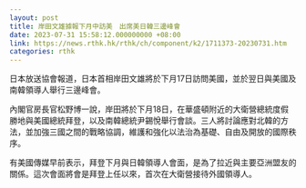 ```yaml
---
layout: post
title: 岸田文雄據報下月中訪美　出席美日韓三邊峰會
date: 2023-07-31 15:58:12.000000000 +08:00
link: https://news.rthk.hk/rthk/ch/component/k2/1711373-20230731.htm
categories: rthk
---
```


日本放送協會報道，日本首相岸田文雄將於下月17日訪問美國，並於翌日與美國及南韓領導人舉行三邊峰會。

內閣官房長官松野博一說，岸田將於下月18日，在華盛頓附近的大衛營總統度假勝地與美國總統拜登，以及南韓總統尹錫悅舉行會談。三人將討論應對北韓的方法，並加強三國之間的戰略協調，維護和強化以法治為基礎、自由及開放的國際秩序。

有美國傳媒早前表示，拜登下月與日韓領導人會面，是為了拉近與主要亞洲盟友的關係。這次會面將會是拜登上任以來，首次在大衛營接待外國領導人。
